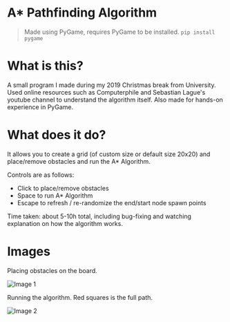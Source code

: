 # A* Pathfinding Algorithm

> Made using PyGame, requires PyGame to be installed. `pip install pygame`

# What is this?
A small program I made during my 2019 Christmas break from University. Used online resources such as Computerphile and Sebastian Lague's youtube channel to understand the algorithm itself. Also made for hands-on experience in PyGame.

# What does it do?
It allows you to create a grid (of custom size or default size 20x20) and place/remove obstacles and run the A* Algorithm.

Controls are as follows:
- Click to place/remove obstacles
- Space to run A* Algorithm
- Escape to refresh / re-randomize the end/start node spawn points

Time taken: about 5-10h total, including bug-fixing and watching explanation on how the algorithm works.

# Images
Placing obstacles on the board.

![Image 1](https://i.imgur.com/cabUuLe.jpg)

Running the algorithm. Red squares is the full path.

![Image 2](https://i.imgur.com/7ZioA2x.jpg)

